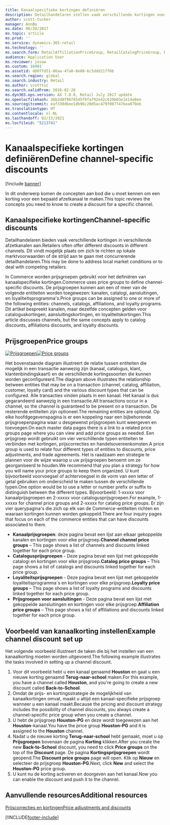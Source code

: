 ```yaml
---
title: Kanaalspecifieke kortingen definiëren
description: Detailhandelaren stellen vaak verschillende kortingen voor verschillende afzetkanalen in. In dit onderwerp komen de concepten aan bod die u moet kennen om een korting voor een bepaald afzetkanaal te maken.
author: scott-tucker
manager: AnnBe
ms.date: 06/20/2017
ms.topic: article
ms.prod: ''
ms.service: dynamics-365-retail
ms.technology: ''
ms.search.form: RetailAffiliationPriceGroup, RetailCatalogPriceGroup, RetailChannelPriceGroup, RetailDiscountPriceGroup, RetailDiscountPricingWorkspace, RetailPeriodicDiscount, RetailStoreItemPriceList, RetailStoreTable
audience: Application User
ms.reviewer: josaw
ms.custom: 16401
ms.assetid: d807fd51-86aa-47a0-8e00-6c5ddd21ff6b
ms.search.region: global
ms.search.industry: Retail
ms.author: scotttuc
ms.search.validFrom: 2016-02-28
ms.dyn365.ops.version: AX 7.0.0, Retail July 2017 update
ms.openlocfilehash: 36b2d8f96f8545f9fa792e42c639b03e1e14e8ee
ms.sourcegitcommit: eaf330dbee1db96c20d5ac479f007747bea079eb
ms.translationtype: HT
ms.contentlocale: nl-NL
ms.lasthandoff: 02/15/2021
ms.locfileid: "5213741"
---
```

# <a name="define-channel-specific-discounts"></a><span data-ttu-id="20914-104">Kanaalspecifieke kortingen definiëren</span><span class="sxs-lookup"><span data-stu-id="20914-104">Define channel-specific discounts</span></span>

[!include [banner](includes/banner.md)]

<span data-ttu-id="20914-105">In dit onderwerp komen de concepten aan bod die u moet kennen om een korting voor een bepaald afzetkanaal te maken.</span><span class="sxs-lookup"><span data-stu-id="20914-105">This topic reviews the concepts you need to know to create a discount for a specific channel.</span></span>

## <a name="channel-specific-discounts"></a><span data-ttu-id="20914-106">Kanaalspecifieke kortingen</span><span class="sxs-lookup"><span data-stu-id="20914-106">Channel-specific discounts</span></span>

<span data-ttu-id="20914-107">Detailhandelaren bieden vaak verschillende kortingen in verschillende afzetkanalen aan.</span><span class="sxs-lookup"><span data-stu-id="20914-107">Retailers often offer different discounts in different channels.</span></span> <span data-ttu-id="20914-108">Dit vindt mogelijk plaats om zich te richten op lokale marktvoorwaarden of de strijd aan te gaan met concurrerende detailhandelaren.</span><span class="sxs-lookup"><span data-stu-id="20914-108">This may be done to address local market conditions or to deal with competing retailers.</span></span>

<span data-ttu-id="20914-109">In Commerce worden prijsgroepen gebruikt voor het definiëren van kanaalspecifieke kortingen.</span><span class="sxs-lookup"><span data-stu-id="20914-109">Commerce uses price groups to define channel-specific discounts.</span></span> <span data-ttu-id="20914-110">De prijsgroepen kunnen aan een of meer van de volgende entiteiten worden toegewezen: kanalen, catalogi, aansluitingen, en loyaliteitsprogramma's.</span><span class="sxs-lookup"><span data-stu-id="20914-110">Price groups can be assigned to one or more of the following entities: channels, catalogs, affiliations, and loyalty programs.</span></span> <span data-ttu-id="20914-111">Dit artikel bespreekt kanalen, maar dezelfde concepten gelden voor cataloguskortingen, aansluitingskortingen, en loyaliteitskortingen.</span><span class="sxs-lookup"><span data-stu-id="20914-111">This article discusses channels, but the same concepts apply to catalog discounts, affiliations discounts, and loyalty discounts.</span></span>

## <a name="price-groups"></a><span data-ttu-id="20914-112">Prijsgroepen</span><span class="sxs-lookup"><span data-stu-id="20914-112">Price groups</span></span>

<span data-ttu-id="20914-113">[![Prijsgroepen](./media/price-groups-1024x608.png)](./media/price-groups.png)</span><span class="sxs-lookup"><span data-stu-id="20914-113">[![Price groups](./media/price-groups-1024x608.png)](./media/price-groups.png)</span></span>

<span data-ttu-id="20914-114">Het bovenstaande diagram illustreert de relatie tussen entiteiten die mogelijk in een transactie aanwezig zijn (kanaal, catalogus, klant, klantenbindingskaart) en de verschillende kortingssoorten die kunnen worden geconfigureerd.</span><span class="sxs-lookup"><span data-stu-id="20914-114">The diagram above illustrates the relationship between entities that may be on a transaction (channel, catalog, affiliation, customer, loyalty card) and the various discount types that can be configured.</span></span> <span data-ttu-id="20914-115">Alle transacties vinden plaats in een kanaal. Het kanaal is dus gegarandeerd aanwezig in een transactie.</span><span class="sxs-lookup"><span data-stu-id="20914-115">All transactions occur in a channel, so the channel is guaranteed to be present on a transaction.</span></span> <span data-ttu-id="20914-116">De resterende entiteiten zijn optioneel.</span><span class="sxs-lookup"><span data-stu-id="20914-116">The remaining entities are optional.</span></span> <span data-ttu-id="20914-117">Op elke hoofdgegevenspagina is er een koppeling naar een bijbehorende prijsgroepenpagina waar u desgewenst prijsgroepen kunt weergeven en toevoegen.</span><span class="sxs-lookup"><span data-stu-id="20914-117">On each master data pages there is a link to a related price groups page where you can view and add price groups as needed.</span></span> <span data-ttu-id="20914-118">Een prijsgroep wordt gebruikt om vier verschillende typen entiteiten te verbinden met kortingen, prijscorrecties en handelsovereenkomsten.</span><span class="sxs-lookup"><span data-stu-id="20914-118">A price group is used to relate four different types of entities to discounts, price adjustments, and trade agreements.</span></span> <span data-ttu-id="20914-119">Het is raadzaam een strategie te plannen voor de wijze waarop u uw prijsgroepen benoemt om ze georganiseerd te houden.</span><span class="sxs-lookup"><span data-stu-id="20914-119">We recommend that you plan a strategy for how you will name your price groups to keep them organized.</span></span> <span data-ttu-id="20914-120">U kunt bijvoorbeeld voorvoegsel of achtervoegsel in de vorm van een letter of getal gebruiken om onderscheid te maken tussen de verschillende typen.</span><span class="sxs-lookup"><span data-stu-id="20914-120">One option would be to use a letter or number prefix or suffix to distinguish between the different types.</span></span> <span data-ttu-id="20914-121">Bijvoorbeeld: 1-xxxxx voor kanaalprijsgroepen en 2-xxxxx voor catalogusprijsgroepen.</span><span class="sxs-lookup"><span data-stu-id="20914-121">For example, 1-xxxxx for channel price groups and 2-xxxxx for catalog price groups.</span></span> <span data-ttu-id="20914-122">Er zijn vier querypagina's die zich op elk van de Commerce-entiteiten richten en waaraan kortingen kunnen worden gekoppeld.</span><span class="sxs-lookup"><span data-stu-id="20914-122">There are four inquiry pages that focus on each of the commerce entities that can have discounts associated to them.</span></span>

- <span data-ttu-id="20914-123">**Kanaalprijsgroepen**: deze pagina bevat een lijst aan elkaar gekoppelde kanalen en kortingen voor elke prijsgroep.</span><span class="sxs-lookup"><span data-stu-id="20914-123">**Channel channel price groups** – This page shows a list of channels and discounts linked together for each price group.</span></span>
- <span data-ttu-id="20914-124">**Catalogusprijsgroepen** - Deze pagina bevat een lijst met gekoppelde catalogi en kortingen voor elke prijsgroep.</span><span class="sxs-lookup"><span data-stu-id="20914-124">**Catalog price groups** – This page shows a list of catalogs and discounts linked together for each price group.</span></span>
- <span data-ttu-id="20914-125">**Loyaliteitsprijsgroepen** - Deze pagina bevat een lijst met gekoppelde loyaliteitsprogramma´s en kortingen voor elke prijsgroep.</span><span class="sxs-lookup"><span data-stu-id="20914-125">**Loyalty price groups** – This page shows a list of loyalty programs and discounts linked together for each price group.</span></span>
- <span data-ttu-id="20914-126">**Prijsgroepen voor aansluitingen** - Deze pagina bevat een lijst met gekoppelde aansluitingen en kortingen voor elke prijsgroep.</span><span class="sxs-lookup"><span data-stu-id="20914-126">**Affiliation price groups** – This page shows a list of affiliations and discounts linked together for each price group.</span></span>

## <a name="example-channel-discount-set-up"></a><span data-ttu-id="20914-127">Voorbeeld van kanaalkorting instellen</span><span class="sxs-lookup"><span data-stu-id="20914-127">Example channel discount set up</span></span>

<span data-ttu-id="20914-128">Het volgende voorbeeld illustreert de taken die bij het instellen van een kanaalkorting moeten worden uitgevoerd.</span><span class="sxs-lookup"><span data-stu-id="20914-128">The following example illustrates the tasks involved in setting up a channel discount.</span></span>

1. <span data-ttu-id="20914-129">Voor dit voorbeeld hebt u een kanaal genaamd **Houston** en gaat u een nieuwe korting genaamd **Terug-naar-school** maken.</span><span class="sxs-lookup"><span data-stu-id="20914-129">For this example, you have a channel called **Houston**, and you're going to create a new discount called **Back-to-School**.</span></span>
2. <span data-ttu-id="20914-130">Omdat de prijs- en kortingsstrategie de mogelijkheid van kanaalkortingen omvat, maakt u altijd een kanaal-specifieke prijsgroep wanneer u een kanaal maakt.</span><span class="sxs-lookup"><span data-stu-id="20914-130">Because the pricing and discount strategy includes the possibility of channel discounts, you always create a channel-specific price group when you create a channel.</span></span>
3. <span data-ttu-id="20914-131">U hebt de prijsgroep **Houston-PG** en deze wordt toegewezen aan het **Houston**-kanaal.</span><span class="sxs-lookup"><span data-stu-id="20914-131">You have the price group **Houston-PG** and it is assigned to the **Houston** channel.</span></span>
4. <span data-ttu-id="20914-132">Nadat u de nieuwe korting **Terug-naar-school** hebt gemaakt, moet u op **Prijsgroepen** bovenaan de pagina **Korting** klikken.</span><span class="sxs-lookup"><span data-stu-id="20914-132">After you create the new **Back-to-School** discount, you need to click **Price groups** on the top of the **Discount** page.</span></span> <span data-ttu-id="20914-133">De pagina **Kortingsprijsgroepen** wordt geopend.</span><span class="sxs-lookup"><span data-stu-id="20914-133">The **Discount price groups** page will open.</span></span> <span data-ttu-id="20914-134">Klik op **Nieuw** en selecteer de prijsgroep **Houston-PG**.</span><span class="sxs-lookup"><span data-stu-id="20914-134">Next, click **New** and select the **Houston-PG** price group.</span></span>
5. <span data-ttu-id="20914-135">U kunt nu de korting activeren en doorgeven aan het kanaal.</span><span class="sxs-lookup"><span data-stu-id="20914-135">Now you can enable the discount and push it to the channel.</span></span>

## <a name="additional-resources"></a><span data-ttu-id="20914-136">Aanvullende resources</span><span class="sxs-lookup"><span data-stu-id="20914-136">Additional resources</span></span>

[<span data-ttu-id="20914-137">Prijscorrecties en kortingen</span><span class="sxs-lookup"><span data-stu-id="20914-137">Price adjustments and discounts</span></span>](price-adjustments-discounts.md)


[!INCLUDE[footer-include](../includes/footer-banner.md)]
